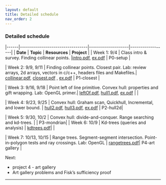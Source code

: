 ```yaml
---
layout: default 
title: Detailed schedule
nav_order: 2
---
```



### Detailed schedule 





|------|----------------------------------|--------------------|------------------|
|    __Date__ | __Topic__ | __Resources__ |  __Project__ | 
| Week 1:  9/4    | Class intro & survey. Finding collinear points. |[intro.pdf](Lectures/slides-intro.pdf), [ex.pdf](Lectures/ex-collineartriplets.pdf)  | P0-setup | 

| Week 2: 9/9, 9/11 | Finding collinear points.  Closest pair. Lab: review arrays, 2d arrays, vectors in c/c++, headers files and Makefiles.|  [collinear.pdf](Lectures/slides-collinear.pdf), [closest.pdf](Lectures/slides-closestPair.pdf) , [ex.pdf](Lectures/ex-closestpair.pdf) | P1-closest | 

| Week 3: 9/16, 9/18 | Point left of line primitive. Convex hull: properties and gift wrapping. Lab: OpenGL primer.| [leftOf.pdf](Lectures/slides-leftOf.pdf), [hull1.pdf](Lectures/slides-convexHull1.pdf), [ex.pdf](Lectures/ex-giftwrapping.pdf)  |  | 

| Week 4: 9/23, 9/25 | Convex hull: Graham scan, Quickhull, Incremental, and lower bound. | [hull2.pdf](Lectures/slides-convexHull2.pdf), [hull3.pdf](Lectures/slides-convexHull3.pdf), [ex.pdf](Lectures/ex-graham.pdf) | P2-hull2d| 

| Week 5: 9/30, 10/2 | Convex hull: divide-and-conquer. Range searching and kd-trees. | | P3-mondrian| 
| Week 6:  10/9 | Kd-trees (queries and analysis) | [kdtrees.pdf](Lectures/slides-kdtrees.pdf)| | 

| Week 7:  10/13, 10/15 | Range trees. Segment-segment intersection. Point-in-polygon tests and ray crossings. Lab: OpenGL | [rangetrees.pdf](Lectures/slides-rtrees.pdf)| P4-art gallery | 




Next: 
- project 4 - art gallery
- Art gallery problems and Fisk’s sufficiency proof


***



